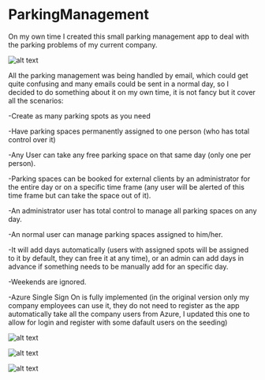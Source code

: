 # ParkingManagement

On my own time I created this small parking management app to deal with the parking problems of my current company.

![alt text](https://01ob3q.db.files.1drv.com/y4mK8ytYuhPLNwTnjcyaRnVC0m6nsUb9JKu1h3pDtOuOjGwc9xCKbjQ-j4QuObJJJ7huVcWWlICHXadkL2dliJz_PV5nVhZwM7JT87fCbSEiidypvovuw6u8Dgo29zC-MDkPdStAH4AxkDzJxM9SBIPZZSyHyCybnSJhnfIYGQKwyyU1i0CvNQYTh4_73X5z_S4ehNx81NUXMQxPI5lxkwFJg?width=617&height=217&cropmode=none)

All the parking management was being handled by email, which could get quite confusing and many emails could be sent in a normal day, so I decided to do something about it on my own time, it is not fancy but it cover all the scenarios:

-Create as many parking spots as you need

-Have parking spaces permanently assigned to one person (who has total control over it)

-Any User can take any free parking space on that same day (only one per person).

-Parking spaces can be booked for external clients by an administrator for the entire day or on a specific time frame (any user will be alerted of this time frame but can take the space out of it).

-An administrator user has total control to manage all parking spaces on any day.

-An normal user can manage parking spaces assigned to him/her.

-It will add days automatically (users with assigned spots will be assigned to it by default, they can free it at any time), or an admin can add days in advance if something needs to be manually add for an specific day.

-Weekends are ignored.

-Azure Single Sign On is fully implemented (in the original version only my company employees can use it, they do not need to register as the app automatically take all the company users from Azure, I updated this one to allow for login and register with some dafault users on the seeding)


![alt text](https://01oc3q.db.files.1drv.com/y4m-VgiJcrXPVVrqRgW-F7sxckFoEuaQGKJAaWXmIpaRMBcCKDywsYvkEc7S32FyA9k0xUD5LCAgM1Gtng1-WePQtDx2dT29nVFnkwfH4_hTQcpPsRglcFGfPKjpM5AxmppYfnyxz1ZcySkT6L5jHwQdudS_ownHQ0v5ZjRrQ1LfiTS9GQ0rdlhhiXwf5Masb_Okm99Xm2cFosys-lHpC8wng?width=534&height=525&cropmode=none)

![alt text](https://01ow3q.db.files.1drv.com/y4mvqyZyDODbBjdIE-8a1yME8vlUHP8v9xEEaiUNSbWcfT_Pze23z3SgTPzAOckyPeWAuR7ghunF3Kze_3p34QsqNsivwOBWAVD5iU8Hr-EFDcYu74XqyzHKA8wik_7o0K7x5Snt1ByntWQgSSChqHmUrWhekFdbKaiYoKSKytCDz1WYzgj12zRhnUFXtfzmADOw0medbjqruZLU562Y-OCQA?width=1283&height=547&cropmode=none)

![alt text](https://01ov3q.db.files.1drv.com/y4mYbAH-df8E6jviVRrwbmIDGpvu6ZMVg2Os8KyGanxiCGfSvMFz8b9iES7mQFM4CS2ou71rec25okjjxEWsSn4NI7t5sPvppzp9hj8ObCtWPjPUObbey1nzgw5QqCkhdC_5wv5P3zEBvvDEJxPSNhoGNwrSrKI37OTkqwfgz1aWzgHyd6qXY8vJbA-gaxS6y5hGppW9J_Wr649ImW2jwuTiQ?width=1280&height=297&cropmode=none)
